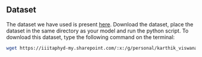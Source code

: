## Dataset

The dataset we have used is present <a href = "https://iiitaphyd-my.sharepoint.com/:x:/g/personal/karthik_viswanathan_research_iiit_ac_in/EZihiLZM3IJOuXLxG53CmfoBsCInbviGOx-T6_nvs_Y7WQ?e=xZfWJP">here</a>.
Download the dataset, place the dataset in the same directory as your model and run the python script. 
To download this dataset, type the following command on the terminal:
```bash
wget https://iiitaphyd-my.sharepoint.com/:x:/g/personal/karthik_viswanathan_research_iiit_ac_in/EZihiLZM3IJOuXLxG53CmfoBsCInbviGOx-T6_nvs_Y7WQ?e=xZfWJP
```
